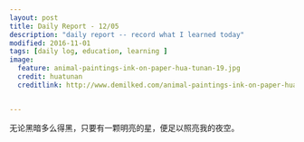 ```yaml
---
layout: post
title: Daily Report - 12/05
description: "daily report -- record what I learned today"
modified: 2016-11-01
tags: [daily log, education, learning ]
image:
  feature: animal-paintings-ink-on-paper-hua-tunan-19.jpg
  credit: huatunan
  creditlink: http://www.demilked.com/animal-paintings-ink-on-paper-hua-tunan/


---
```


无论黑暗多么得黑，只要有一颗明亮的星，便足以照亮我的夜空。


